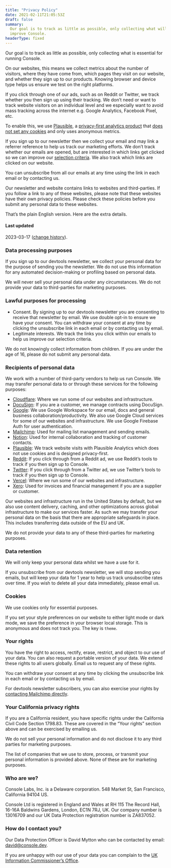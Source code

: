 ```yaml
---
title: "Privacy Policy"
date: 2021-02-11T21:05:53Z
draft: false
summary:
  Our goal is to track as little as possible, only collecting what will help us
  improve Console.
headerType: fixed
---
```


Our goal is to track as little as possible, only collecting what is essential
for running Console.

On our websites, this means we collect metrics about the number of visitors,
where they have come from, which pages they visit on our website, and whether
they sign up to our products. Knowing browser and device type helps us ensure we
test on the right platforms. 

If you click through one of our ads, such as on Reddit or Twitter, we track
whether you then sign up using their tracking. We don’t need or want to track
website visitors on an individual level and we especially want to avoid mass
tracking across the internet e.g. Google Analytics, Facebook Pixel, etc.

To enable this, we use [Plausible](https://plausible.io/), a [privacy-first
analytics product](https://blog.console.dev/picking-privacy-first-analytics/)
that [does not set any cookies](https://plausible.io/data-policy) and only uses
anonymous metrics.

If you sign up to our newsletter then we collect your email and may link a
referrer reference to help us track our marketing efforts. We don’t track
whether our emails are opened, but are interested in which links get clicked so
we can improve our [selection criteria](selection-criteria/). We also track
which links are clicked on our website.

You can unsubscribe from all our emails at any time using the link in each email
or by contacting us.

Our newsletter and website contains links to websites and third-parties. If you
follow a link to any of these websites, please note that these websites have
their own privacy policies. Please check these policies before you submit any
personal data to these websites.

That’s the plain English version. Here are the extra details.

#### Last updated

2023-03-17 ([change
history](https://github.com/consoledotdev/home/commits/main/content/privacy.md)).

### Data processing purposes

If you sign up to our devtools newsletter, we collect your personal data for the
purpose of sending you the newsletter. We do not use this information for any
automated decision-making or profiling based on personal data. 

We will never sell your personal data under any circumstances. We do not provide
your data to third-parties for marketing purposes.

### Lawful purposes for processing

-  Consent. By signing up to our devtools newsletter you are consenting to
   receive that newsletter by email. We use double opt-in to ensure we have your
   consent. You can withdraw your consent at any time by clicking the
   unsubscribe link in each email or by contacting us by email.
- Legitimate interests. We track the links you click within our emails to help
  us improve our selection criteria.

We do not knowingly collect information from children. If you are under the age
of 16, please do not submit any personal data.

### Recipients of personal data

We work with a number of third-party vendors to help us run Console. We may
transfer personal data to or through these services for the following purposes:

- [Cloudflare](https://www.cloudflare.com/): Where we run some of our websites
  and infrastructure.
- [DocuSign](https://www.docusign.com/): If you are a customer, we manage
  contracts using DocuSign.
- [Google](https://www.google.com): We use Google Workspace for our email, docs
  and general business collaboration/productivity. We also use Google Cloud
  services for some of our websites and infrastructure. We use Google Firebase
  Auth for user authentication.
- [Mailchimp](https://mailchimp.com/): Used for mailing list management and
  sending emails.
- [Notion](https://notion.so): Used for internal collaboration and tracking of
  customer contacts.
- [Plausible](https://plausible.io/): We track website visits with Plausible
  Analytics which does not use cookies and is designed privacy-first.
- [Reddit](https://www.reddit.com/): If you click through from a Reddit ad, we
  use Reddit’s tools to track if you then sign up to Console.
- [Twitter](https://twitter.com/): If you click through from a Twitter ad, we
  use Twitter’s tools to track if you then sign up to Console.
- [Vercel](https://vercel.com/): Where we run some of our websites and
  infrastructure.
- [Xero](https://xero.com): Used for invoices and financial management if you
  are a supplier or customer.

Our websites and infrastructure run in the United States by default, but we also
use content delivery, caching, and other optimizations across global
infrastructure to make our services faster. As such we may transfer your
personal data on the basis that there are appropriate safeguards in place. This
includes transferring data outside of the EU and UK.

We do not provide your data to any of these third-parties for marketing
purposes.

### Data retention

We will only keep your personal data whilst we have a use for it. 

If you unsubscribe from our devtools newsletter, we will stop sending you
emails, but will keep your data for 1 year to help us track unsubscribe rates
over time. If you wish to delete all your data immediately, please email us.

### Cookies

We use cookies only for essential purposes.

If you set your style preferences on our website to either light mode or dark
mode, we save the preference in your browser local storage. This is anonymous
and does not track you. The key is `theme`.

### Your rights

You have the right to access, rectify, erase, restrict, and object to our use of
your data. You can also request a portable version of your data. We extend these
rights to all users globally. Email us to request any of these rights.

You can withdraw your consent at any time by clicking the unsubscribe link in
each email or by contacting us by email.

For devtools newsletter subscribers, you can also exercise your rights by
[contacting Mailchimp directly](https://mailchimp.com/en-gb/privacy-rights/).

### Your California privacy rights

If you are a California resident, you have specific rights under the California
Civil Code Section 1798.83. These are covered in the “Your rights” section above
and can be exercised by emailing us.

We do not sell your personal information and do not disclose it to any third
parties for marketing purposes.

The list of companies that we use to store, process, or transmit your personal
information is provided above. None of these are for marketing purposes.

### Who are we?

Console Labs, Inc. is a Delaware corporation. 548 Market St, San Francisco,
California 94104 US.

Console Ltd is registered in England and Wales at RH 115 The Record Hall, 16-16A
Baldwins Gardens, London, EC1N 7RJ, UK. Our company number is 13016709 and our
UK Data Protection registration number is ZA837052.

### How do I contact you?

Our Data Protection Officer is David Mytton who can be contacted by email:
david@console.dev.

If you are unhappy with our use of your data you can complain to the [UK
Information Commissioner’s Office](https://ico.org.uk/).